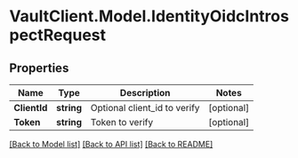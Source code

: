 # VaultClient.Model.IdentityOidcIntrospectRequest

## Properties

Name | Type | Description | Notes
------------ | ------------- | ------------- | -------------
**ClientId** | **string** | Optional client_id to verify | [optional] 
**Token** | **string** | Token to verify | [optional] 

[[Back to Model list]](../README.md#documentation-for-models) [[Back to API list]](../README.md#documentation-for-api-endpoints) [[Back to README]](../README.md)

